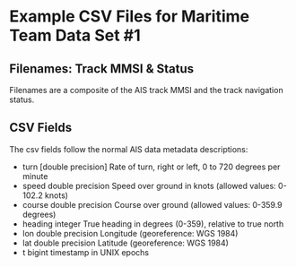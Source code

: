 # Example CSV Files for Maritime Team Data Set #1
## Filenames: Track MMSI & Status
Filenames are a composite of the AIS track MMSI and the track navigation status.
## CSV Fields
The csv fields follow the normal AIS data metadata descriptions:
*  turn [double precision]  	Rate of turn, right or left, 0 to 720 degrees per minute
*  speed 	double precision 	Speed over ground in knots (allowed values: 0-102.2 knots)
*  course 	double precision  	Course over ground (allowed values: 0-359.9 degrees)
*  heading 	integer      		True heading in degrees (0-359), relative to true north
*  lon 		double precision  	Longitude (georeference: WGS 1984)
*  lat 		double precision 	Latitude  (georeference: WGS 1984)
*  t 		bigint              timestamp in UNIX epochs


